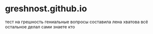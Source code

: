 # greshnost.github.io
тест на грешность
гениальные вопросы составила лена хватова всё остальное делал сами знаете кто
